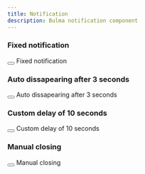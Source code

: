 ```yaml
---
title: Notification
description: Bulma notification component
---
```


### Fixed notification

<div data-controller="notification" class="notification fixed is-success">
  <button data-action="notification#close" class="delete"></button>
  Fixed notification
</div>

### Auto dissapearing after 3 seconds

<div data-controller="notification" class="notification is-success">
  <button data-action="notification#close" class="delete"></button>
  Auto dissapearing after 3 seconds
</div>

### Custom delay of 10 seconds

<div data-controller="notification" data-notification-delay-value="10000" class="notification is-success">
  <button data-action="notification#close" class="delete"></button>
  Custom delay of 10 seconds
</div>

### Manual closing

<div data-controller="notification" data-notification-manual-close-value="true" class="notification is-success">
  <button data-action="notification#close" class="delete"></button>
  Manual closing
</div>